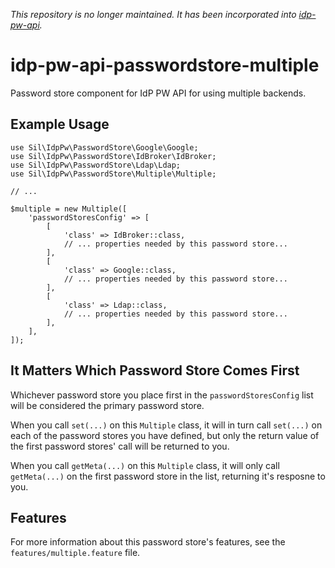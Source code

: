 *This repository is no longer maintained. It has been incorporated
into [idp-pw-api](https://github.com/silinternational/idp-pw-api).*

# idp-pw-api-passwordstore-multiple
Password store component for IdP PW API for using multiple backends.

## Example Usage

    use Sil\IdpPw\PasswordStore\Google\Google;
    use Sil\IdpPw\PasswordStore\IdBroker\IdBroker;
    use Sil\IdpPw\PasswordStore\Ldap\Ldap;
    use Sil\IdpPw\PasswordStore\Multiple\Multiple;
    
    // ...
    
    $multiple = new Multiple([
        'passwordStoresConfig' => [
            [
                'class' => IdBroker::class,
                // ... properties needed by this password store...
            ],
            [
                'class' => Google::class,
                // ... properties needed by this password store...
            ],
            [
                'class' => Ldap::class,
                // ... properties needed by this password store...
            ],
        ],
    ]);

## It Matters Which Password Store Comes First

Whichever password store you place first in the `passwordStoresConfig` list 
will be considered the primary password store.

When you call `set(...)` on this `Multiple` class, it will in turn call 
`set(...)` on each of the password stores you have defined, but only the return 
value of the first password stores' call will be returned to you.

When you call `getMeta(...)` on this `Multiple` class, it will only call 
`getMeta(...)` on the first password store in the list, returning it's resposne 
to you.

## Features

For more information about this password store's features, see the 
`features/multiple.feature` file.
